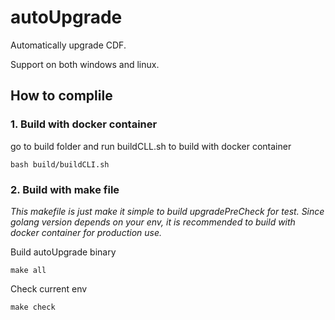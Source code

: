 # autoUpgrade

Automatically upgrade CDF. 

Support on both windows and linux.

## How to complile

### 1. Build with docker container

go to build folder and run buildCLL.sh to build with docker container

`bash build/buildCLI.sh`

### 2. Build with make file

*This makefile is just make it simple to build upgradePreCheck for test. Since golang version depends on your env, it is recommended to build with docker container for production use.*

Build autoUpgrade binary

`make all`

Check current env

`make check`
